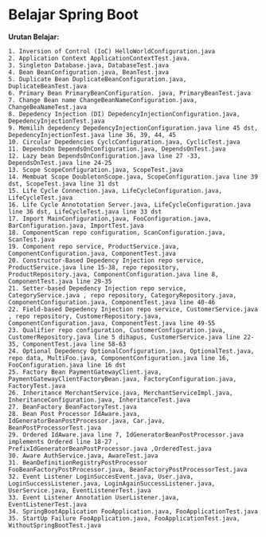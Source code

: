 # Belajar Spring Boot

**Urutan Belajar:**


    1. Inversion of Control (IoC) HelloWorldConfiguration.java
    2. Application Context ApplicationContextTest.java.
    3. Singleton Database.java, DatabaseTest.java
    4. Bean BeanConfiguration.java, BeanTest.java
    5. Duplicate Bean DuplicateBeanConfiguration.java, DuplicateBeanTest.java
    6. Primary Bean PrimaryBeanConfiguration. java, PrimaryBeanTest.java
    7. Change Bean name ChangeBeanNameConfiguration.java, ChangeBeaNameTest.java
    8. Depedency Injection (DI) DepedencyInjectionConfiguration.java, DepedencyInjectionTest.java
    9. Memilih depedency DepedencyInjectionConfiguration.java line 45 dst, DepedencyInjectionTest.java line 36, 39, 44, 45
    10. Circular Depedencies CyclcConfiguration.java, CyclicTest.java
    11. DependsOn DependsOnConfiguration.java, DependsOnTest.java
    12. Lazy bean DependsOnConfiguration.java line 27 -33, DependsOnTest.java line 24-25
    13. Scope ScopeConfiguration.java, ScopeTest.java
    14. Membuat Scope DoubletonScope.java, ScopeConfiguration.java line 39 dst, ScopeTest.java line 31 dst
    15. Life Cycle Connection.java, LifeCycleConfiguration.java, LifeCycleTest.java
    16. Life Cycle Annototation Server.java, LifeCycleConfiguration.java line 36 dst, LifeCycleTest.java line 33 dst
    17. Import MainConfiguration,java, FooConfiguration.java, BarConfiguration.java, ImportTest.java
    18. ComponentScan repo configuration, ScanConfiguration.java, ScanTest.java
    19. Component repo service, ProductService.java, ComponentConfiguration.java, ComponentTest.java
    20. Constructor-Based Depedency Injection repo service, ProductService.java line 15-38, repo repository, ProductRepository.java, ComponentConfiguration.java line 8, ComponentTest.java line 29-35
    21. Setter-based Depedency Injection repo service, CategoryService.java , repo repository, CategoryRepository.java, ComponentConfiguration.java, ComponentTest.java line 40-46
    22. Field-based Depedency Injection repo service, CustomerService.java , repo repository, CustomerRepository.java, ComponentConfiguration.java, ComponentTest.java line 49-55
    23. Qualifier repo configuration, CustomerConfiguration.java, CustomerRepository.java line 5 dihapus, CustomerService.java line 22-35, ComponentTest.java line 58-63
    24. Optional Depedency OptionalConfiguration.java, OptionalTest.java, repo data, MultiFoo.java, ComponentConfiguration.java line 16, FooConfiguration.java line 16 dst
    25. Factory Bean PaymentGatewayClient.java, PaymentGatewayClientFactoryBean.java, FactoryConfiguration.java, FactoryTest.java
    26. Inheritance MerchantService.java, MerchantServiceImpl.java, InheritanceConfiguration.java, InheritanceTest.java
    27. BeanFactory BeanFactoryTest.java
    28. Bean Post Processor IdAware.java, IdGeneratorBeanPostProcessor.java, Car.java, BeanPostProcessorTest.java
    29. Ordered IdAware.java line 7, IdGeneratorBeanPostProcessor.java implements Ordered line 18-27 , PrefixIdGeneratorBeanPostProcessor.java ,OrderedTest.java
    30. Aware AuthService.java, AwareTest.java
    31. BeanDefinitionRegistryPostProcessor FooBeanFactoryPostProcessor.java, BeanFactoryPostProcessorTest.java
    32. Event Listener LoginSuccesEvent.java, User.java, LoginSuccessListener.java, LoginAgainSuccessListener.java, UserService.java, EventListenerTest.java
    33. Event Listener Annotation UserListener.java, EventListenerTest.java
    34. SpringBootApplication FooApplication.java, FooApplicationTest.java
    35. StartUp Failure FooApplication.java, FooApplicationTest.java, WithoutSpringBootTest.java